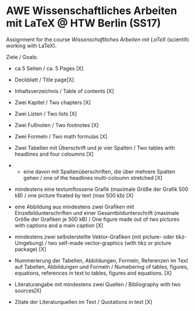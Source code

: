 # AWE Wissenschaftliches Arbeiten mit LaTeX @ HTW Berlin (SS17)

Assignment for the course *Wissenschaftliches Arbeiten mit LaTeX* 
(scientifc working with LaTeX). 

Ziele / Goals:

- ca 5 Seiten / ca. 5 Pages [X]
- Deckblatt / Title page[X]
- Inhaltsverzeichnis / Table of contents  [X]

- Zwei Kapitel / Two chapters [X]
- Zwei Listen / Two lists [X]
- Zwei Fußnoten / Two footnotes [X]
- Zwei Formeln / Two math formulas [X]
- Zwei Tabellen mit Überschrift und je vier Spalten / Two tables with headlines and four coloumns  [X]
- + eine davon mit Spaltenüberschriften, die über mehrere Spalten gehen / one of the headlines multi-coloumn stretched [X]
- mindestens eine textumflossene Grafik (maximale Größe der Grafik 500 kB) / one picture floated by text (max 500 kb) [X]
- eine Abbildung aus mindestens zwei Grafiken mit Einzelbildunterschriften und einer Gesamtbildunterschrift
(maximale Größe der Grafiken je 500 kB) / One figure made out of two pictures with captions and a main caption [X]
- mindestens zwei selbsterstellte Vektor-Grafiken (mit picture- oder tikz-Umgebung) / two self-made vector-graphics (with tikz or picture package) [X]
- Nummerierung der Tabellen, Abbildungen, Formeln, Referenzen im Text auf Tabellen, Abbildungen
und Formeln / Numebering of tables, figures, equations, references in text to tables, figures and equations. [X]
- Literaturangabe mit mindestens zwei Quellen / Bibliography with two sources[X]
- Zitate der Literaturquellen im Text / Quotations in text [X]

